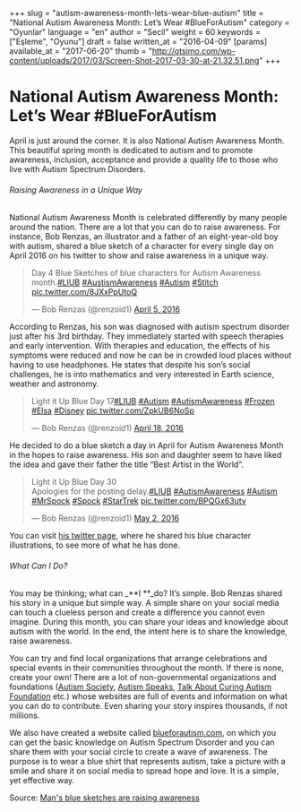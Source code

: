 +++
slug = "autism-awareness-month-lets-wear-blue-autism"
title = "National Autism Awareness Month: Let’s Wear #BlueForAutism"
category = "Oyunlar"
language = "en"
author = "Secil"
weight = 60
keywords = ["Eşleme", "Oyunu"]
draft = false
written_at = "2016-04-09"
[params]
available_at = "2017-06-20"
thumb = "http://otsimo.com/wp-content/uploads/2017/03/Screen-Shot-2017-03-30-at-21.32.51.png"
+++


# National Autism Awareness Month: Let’s Wear #BlueForAutism

April is just around the corner. It is also National Autism Awareness Month. This beautiful spring month is dedicated to autism and to promote awareness, inclusion, acceptance and provide a quality life to those who live with Autism Spectrum Disorders.

###### Raising Awareness in a Unique Way

National Autism Awareness Month is celebrated differently by many people around the nation. There are a lot that you can do to raise awareness. For instance, Bob Renzas, an illustrator and a father of an eight-year-old boy with autism, shared a blue sketch of a character for every single day on April 2016 on his twitter to show and raise awareness in a unique way.

> Day 4 Blue Sketches of blue characters for Autism Awareness month.[#LIUB](https://twitter.com/hashtag/LIUB?src=hash) [#AustismAwareness](https://twitter.com/hashtag/AustismAwareness?src=hash) [#Autism](https://twitter.com/hashtag/Autism?src=hash) [#Stitch](https://twitter.com/hashtag/Stitch?src=hash) [pic.twitter.com/8JXxPpUtoQ](https://t.co/8JXxPpUtoQ)
>
> — Bob Renzas (@renzoid1) [April 5, 2016](https://twitter.com/renzoid1/status/717205622735912962)

According to Renzas, his son was diagnosed with autism spectrum disorder just after his 3rd birthday. They immediately started with speech therapies and early intervention. With therapies and education, the effects of his symptoms were reduced and now he can be in crowded loud places without having to use headphones. He states that despite his son’s social challenges, he is into mathematics and very interested in Earth science, weather and astronomy.

> Light it Up Blue Day 17[#LIUB](https://twitter.com/hashtag/LIUB?src=hash) [#Autism](https://twitter.com/hashtag/Autism?src=hash) [#AutismAwareness](https://twitter.com/hashtag/AutismAwareness?src=hash) [#Frozen](https://twitter.com/hashtag/Frozen?src=hash) [#Elsa](https://twitter.com/hashtag/Elsa?src=hash) [#Disney](https://twitter.com/hashtag/Disney?src=hash) [pic.twitter.com/ZpkUB6NoSp](https://t.co/ZpkUB6NoSp)
>
> — Bob Renzas (@renzoid1) [April 18, 2016](https://twitter.com/renzoid1/status/722171512237625344)

He decided to do a blue sketch a day in April for Autism Awareness Month in the hopes to raise awareness. His son and daughter seem to have liked the idea and gave their father the title “Best Artist in the World”.

> Light it Up Blue Day 30  
Apologies for the posting delay.[#LIUB](https://twitter.com/hashtag/LIUB?src=hash) [#AutismAwareness](https://twitter.com/hashtag/AutismAwareness?src=hash) [#Autism](https://twitter.com/hashtag/Autism?src=hash) [#MrSpock](https://twitter.com/hashtag/MrSpock?src=hash) [#Spock](https://twitter.com/hashtag/Spock?src=hash) [#StarTrek](https://twitter.com/hashtag/StarTrek?src=hash) [pic.twitter.com/BPQGx63utv](https://t.co/BPQGx63utv)
>
> — Bob Renzas (@renzoid1) [May 2, 2016](https://twitter.com/renzoid1/status/727123320928374784)

You can visit [his twitter page](https://twitter.com/renzoid1), where he shared his blue character illustrations, to see more of what he has done.

###### What Can _I_ Do?

You may be thinking; what can _**I **_do? It’s simple. Bob Renzas shared his story in a unique but simple way. A simple share on your social media can touch a clueless person and create a difference you cannot even imagine. During this month, you can share your ideas and knowledge about autism with the world. In the end, the intent here is to share the knowledge, raise awareness.

You can try and find local organizations that arrange celebrations and special events in their communities throughout the month. If there is none, create your own! There are a lot of non-governmental organizations and foundations ([Autism Society](http://www.autism-society.org/get-involved/national-autism-awareness-month/), [Autism Speaks](https://www.autismspeaks.org/), [Talk About Curing Autism Foundation](http://www.tacanow.org/ways-to-help/family-friends-campaign/) etc.) whose websites are full of events and information on what you can do to contribute. Even sharing your story inspires thousands, if not millions.

We also have created a website called [blueforautism.com](https://blueforautism.com/), on which you can get the basic knowledge on Autism Spectrum Disorder and you can share them with your social circle to create a wave of awareness. The purpose is to wear a blue shirt that represents autism, take a picture with a smile and share it on social media to spread hope and love. It is a simple, yet effective way.

Source: [Man's blue sketches are raising awareness](https://www.autismspeaks.org/blog/2016/04/20/mans-blue-sketches-blue-characters-are-raising-autism-awareness)
